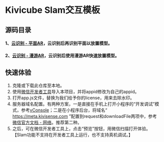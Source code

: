 # Kivicube Slam交互模板

## 源码目录


#### 1、[云识别 - 平面AR](../../tree/main/pages/cloudar-plane/)，云识别后再识别平面以放置模型。

#### 2、[云识别 - 漫游AR](../../tree/main/pages/cloudar-vio/)，云识别后使用漫游AR快速放置模型。


## 快速体验

1. 克隆或下载此仓库至本地。
2. 使用[微信开发者工具](https://developers.weixin.qq.com/miniprogram/dev/devtools/stable.html)导入本项目，并将appid修改为自己的appid。
3. 打开app.js文件，替换为我们给予你的license，用来去除水印。
4. 服务器域名配置。有两种方案，一是直接在手机上打开小程序的“开发调试”模式，参考[vConsole](https://developers.weixin.qq.com/miniprogram/dev/framework/usability/vConsole.html)；二是在小程序后台，将域名“ https://meta.kivisense.com ”配置到request和downloadFile两项中，参考[微信官方文档 - 网络](https://developers.weixin.qq.com/miniprogram/dev/framework/ability/network.html)。推荐第二种。
5. 之后，可在微信开发者工具上，点击“预览”按钮，用微信扫描打开体验。【Slam功能不支持在开发者工具上运行，也不支持真机调试。】
